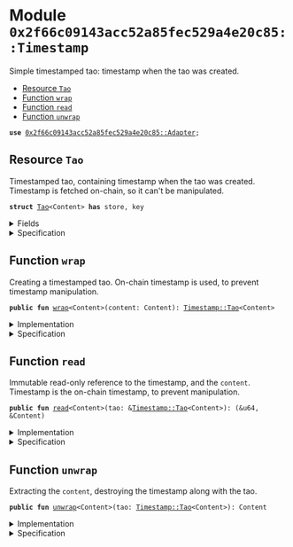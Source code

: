
<a name="0x2f66c09143acc52a85fec529a4e20c85_Timestamp"></a>

# Module `0x2f66c09143acc52a85fec529a4e20c85::Timestamp`

Simple timestamped tao: timestamp when the tao was created.


-  [Resource `Tao`](#0x2f66c09143acc52a85fec529a4e20c85_Timestamp_Tao)
-  [Function `wrap`](#0x2f66c09143acc52a85fec529a4e20c85_Timestamp_wrap)
-  [Function `read`](#0x2f66c09143acc52a85fec529a4e20c85_Timestamp_read)
-  [Function `unwrap`](#0x2f66c09143acc52a85fec529a4e20c85_Timestamp_unwrap)


<pre><code><b>use</b> <a href="">0x2f66c09143acc52a85fec529a4e20c85::Adapter</a>;
</code></pre>



<a name="0x2f66c09143acc52a85fec529a4e20c85_Timestamp_Tao"></a>

## Resource `Tao`

Timestamped tao, containing timestamp when the tao was created.
Timestamp is fetched on-chain, so it can't be manipulated.


<pre><code><b>struct</b> <a href="Timestamp.md#0x2f66c09143acc52a85fec529a4e20c85_Timestamp_Tao">Tao</a>&lt;Content&gt; <b>has</b> store, key
</code></pre>



<details>
<summary>Fields</summary>


<dl>
<dt>
<code>timestamp: u64</code>
</dt>
<dd>

</dd>
<dt>
<code>content: Content</code>
</dt>
<dd>

</dd>
</dl>


</details>

<details>
<summary>Specification</summary>



<pre><code><b>invariant</b> timestamp &gt; 0;
</code></pre>



</details>

<a name="0x2f66c09143acc52a85fec529a4e20c85_Timestamp_wrap"></a>

## Function `wrap`

Creating a timestamped tao. On-chain timestamp is used, to prevent
timestamp manipulation.


<pre><code><b>public</b> <b>fun</b> <a href="Timestamp.md#0x2f66c09143acc52a85fec529a4e20c85_Timestamp_wrap">wrap</a>&lt;Content&gt;(content: Content): <a href="Timestamp.md#0x2f66c09143acc52a85fec529a4e20c85_Timestamp_Tao">Timestamp::Tao</a>&lt;Content&gt;
</code></pre>



<details>
<summary>Implementation</summary>


<pre><code><b>public</b> <b>fun</b> <a href="Timestamp.md#0x2f66c09143acc52a85fec529a4e20c85_Timestamp_wrap">wrap</a>&lt;Content&gt;(content: Content): <a href="Timestamp.md#0x2f66c09143acc52a85fec529a4e20c85_Timestamp_Tao">Tao</a>&lt;Content&gt; {
    <b>let</b> current_timestamp: u64 = <a href="_current_timestamp">Adapter::current_timestamp</a>();

    <b>assert</b>!(current_timestamp &gt; 0, 123);

    <a href="Timestamp.md#0x2f66c09143acc52a85fec529a4e20c85_Timestamp_Tao">Tao</a>&lt;Content&gt; { timestamp: current_timestamp, content }
}
</code></pre>



</details>

<details>
<summary>Specification</summary>



<pre><code><b>aborts_if</b> <a href="_current_timestamp">Adapter::current_timestamp</a>() == 0 <b>with</b> 123;
<b>ensures</b> result.content == content;
<b>ensures</b> result.timestamp == <a href="_current_timestamp">Adapter::current_timestamp</a>();
</code></pre>



</details>

<a name="0x2f66c09143acc52a85fec529a4e20c85_Timestamp_read"></a>

## Function `read`

Immutable read-only reference to the timestamp, and the <code>content</code>.
Timestamp is the on-chain timestamp, to prevent manipulation.


<pre><code><b>public</b> <b>fun</b> <a href="Timestamp.md#0x2f66c09143acc52a85fec529a4e20c85_Timestamp_read">read</a>&lt;Content&gt;(tao: &<a href="Timestamp.md#0x2f66c09143acc52a85fec529a4e20c85_Timestamp_Tao">Timestamp::Tao</a>&lt;Content&gt;): (&u64, &Content)
</code></pre>



<details>
<summary>Implementation</summary>


<pre><code><b>public</b> <b>fun</b> <a href="Timestamp.md#0x2f66c09143acc52a85fec529a4e20c85_Timestamp_read">read</a>&lt;Content&gt;(tao: &<a href="Timestamp.md#0x2f66c09143acc52a85fec529a4e20c85_Timestamp_Tao">Tao</a>&lt;Content&gt;): (&u64, &Content) {
    <b>let</b> <a href="Timestamp.md#0x2f66c09143acc52a85fec529a4e20c85_Timestamp_Tao">Tao</a>&lt;Content&gt; { timestamp, content } = tao;

    (timestamp, content)
}
</code></pre>



</details>

<details>
<summary>Specification</summary>



<pre><code><b>ensures</b> result_1 == tao.timestamp;
<b>ensures</b> result_2 == tao.content;
</code></pre>



</details>

<a name="0x2f66c09143acc52a85fec529a4e20c85_Timestamp_unwrap"></a>

## Function `unwrap`

Extracting the <code>content</code>, destroying the timestamp along with the
tao.


<pre><code><b>public</b> <b>fun</b> <a href="Timestamp.md#0x2f66c09143acc52a85fec529a4e20c85_Timestamp_unwrap">unwrap</a>&lt;Content&gt;(tao: <a href="Timestamp.md#0x2f66c09143acc52a85fec529a4e20c85_Timestamp_Tao">Timestamp::Tao</a>&lt;Content&gt;): Content
</code></pre>



<details>
<summary>Implementation</summary>


<pre><code><b>public</b> <b>fun</b> <a href="Timestamp.md#0x2f66c09143acc52a85fec529a4e20c85_Timestamp_unwrap">unwrap</a>&lt;Content&gt;(tao: <a href="Timestamp.md#0x2f66c09143acc52a85fec529a4e20c85_Timestamp_Tao">Tao</a>&lt;Content&gt;): Content {
    <b>let</b> <a href="Timestamp.md#0x2f66c09143acc52a85fec529a4e20c85_Timestamp_Tao">Tao</a>&lt;Content&gt; { timestamp: _, content } = tao;

    content
}
</code></pre>



</details>

<details>
<summary>Specification</summary>



<pre><code><b>ensures</b> result == tao.content;
</code></pre>




<pre><code><b>pragma</b> aborts_if_is_strict;
</code></pre>



</details>
